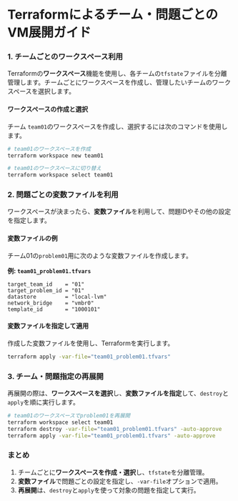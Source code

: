 # Terraformによるチーム・問題ごとのVM展開ガイド

### 1. チームごとのワークスペース利用

Terraformの**ワークスペース**機能を使用し、各チームの`tfstate`ファイルを分離管理します。チームごとにワークスペースを作成し、管理したいチームのワークスペースを選択します。

#### ワークスペースの作成と選択

チーム `team01`のワークスペースを作成し、選択するには次のコマンドを使用します。

```bash
# team01のワークスペースを作成
terraform workspace new team01

# team01のワークスペースに切り替え
terraform workspace select team01
```

### 2. 問題ごとの変数ファイルを利用

ワークスペースが決まったら、**変数ファイル**を利用して、問題IDやその他の設定を指定します。

#### 変数ファイルの例

チーム01の`problem01`用に次のような変数ファイルを作成します。

**例: `team01_problem01.tfvars`**
```hcl
target_team_id    = "01"
target_problem_id = "01"
datastore         = "local-lvm"
network_bridge    = "vmbr0"
template_id       = "1000101"
```

#### 変数ファイルを指定して適用

作成した変数ファイルを使用し、Terraformを実行します。

```bash
terraform apply -var-file="team01_problem01.tfvars"
```

### 3. チーム・問題指定の再展開

再展開の際は、**ワークスペースを選択**し、**変数ファイルを指定**して、`destroy`と`apply`を順に実行します。

```bash
# team01のワークスペースでproblem01を再展開
terraform workspace select team01
terraform destroy -var-file="team01_problem01.tfvars" -auto-approve
terraform apply -var-file="team01_problem01.tfvars" -auto-approve
```

### まとめ

1. チームごとに**ワークスペースを作成・選択**し、`tfstate`を分離管理。
2. **変数ファイル**で問題ごとの設定を指定し、`-var-file`オプションで適用。
3. **再展開**は、`destroy`と`apply`を使って対象の問題を指定して実行。
